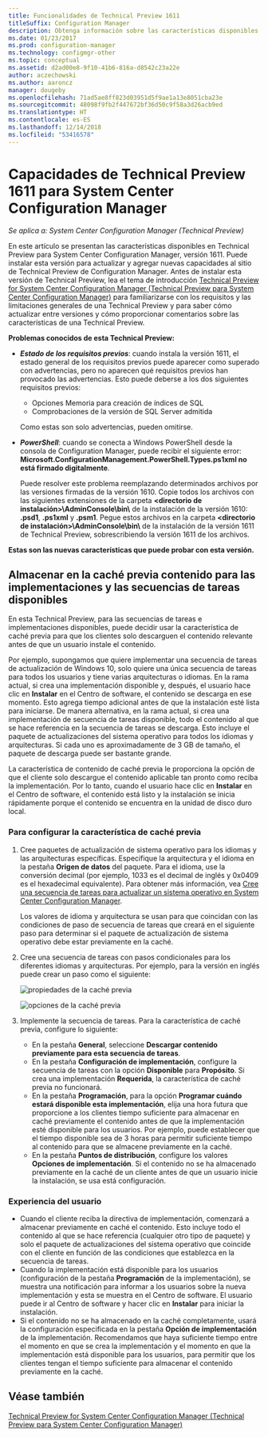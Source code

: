 ```yaml
---
title: Funcionalidades de Technical Preview 1611
titleSuffix: Configuration Manager
description: Obtenga información sobre las características disponibles en Technical Preview para System Center Configuration Manager, versión 1611.
ms.date: 01/23/2017
ms.prod: configuration-manager
ms.technology: configmgr-other
ms.topic: conceptual
ms.assetid: d2ad00e8-9f10-41b6-816a-d8542c23a22e
author: aczechowski
ms.author: aaroncz
manager: dougeby
ms.openlocfilehash: 71ad5ae8ff823d03951d5f9ae1a13e8051cba23e
ms.sourcegitcommit: 48098f9fb2f447672bf36d50c9f58a3d26acb9ed
ms.translationtype: HT
ms.contentlocale: es-ES
ms.lasthandoff: 12/14/2018
ms.locfileid: "53416578"
---
```

# <a name="capabilities-in-technical-preview-1611-for-system-center-configuration-manager"></a>Capacidades de Technical Preview 1611 para System Center Configuration Manager

*Se aplica a: System Center Configuration Manager (Technical Preview)*



En este artículo se presentan las características disponibles en Technical Preview para System Center Configuration Manager, versión 1611. Puede instalar esta versión para actualizar y agregar nuevas capacidades al sitio de Technical Preview de Configuration Manager. Antes de instalar esta versión de Technical Preview, lea el tema de introducción [Technical Preview for System Center Configuration Manager (Technical Preview para System Center Configuration Manager)](../../core/get-started/technical-preview.md) para familiarizarse con los requisitos y las limitaciones generales de una Technical Preview y para saber cómo actualizar entre versiones y cómo proporcionar comentarios sobre las características de una Technical Preview.    

**Problemas conocidos de esta Technical Preview:**   
- ***Estado de los requisitos previos***: cuando instala la versión 1611, el estado general de los requisitos previos puede aparecer como superado con advertencias, pero no aparecen qué requisitos previos han provocado las advertencias. Esto puede deberse a los dos siguientes requisitos previos:
  - Opciones Memoria para creación de índices de SQL
  - Comprobaciones de la versión de SQL Server admitida  

  Como estas son solo advertencias, pueden omitirse.

- ***PowerShell***: cuando se conecta a Windows PowerShell desde la consola de Configuration Manager, puede recibir el siguiente error: **Microsoft.ConfigurationManagement.PowerShell.Types.ps1xml no está firmado digitalmente**.  

   Puede resolver este problema reemplazando determinados archivos por las versiones firmadas de la versión 1610. Copie todos los archivos con las siguientes extensiones de la carpeta **&lt;directorio de instalación>\AdminConsole\bin\\** de la instalación de la versión 1610: **.psd1**, **.ps1xml** y **.psm1**. Pegue estos archivos en la carpeta **&lt;directorio de instalación>\AdminConsole\bin\\** de la instalación de la versión 1611 de Technical Preview, sobrescribiendo la versión 1611 de los archivos.


**Estas son las nuevas características que puede probar con esta versión.**  

## <a name="pre-cache-content-for-available-deployments-and-task-sequences"></a>Almacenar en la caché previa contenido para las implementaciones y las secuencias de tareas disponibles
En esta Technical Preview, para las secuencias de tareas e implementaciones disponibles, puede decidir usar la característica de caché previa para que los clientes solo descarguen el contenido relevante antes de que un usuario instale el contenido.

Por ejemplo, supongamos que quiere implementar una secuencia de tareas de actualización de Windows 10, solo quiere una única secuencia de tareas para todos los usuarios y tiene varias arquitecturas o idiomas. En la rama actual, si crea una implementación disponible y, después, el usuario hace clic en **Instalar** en el Centro de software, el contenido se descarga en ese momento. Esto agrega tiempo adicional antes de que la instalación esté lista para iniciarse. De manera alternativa, en la rama actual, si crea una implementación de secuencia de tareas disponible, todo el contenido al que se hace referencia en la secuencia de tareas se descarga. Esto incluye el paquete de actualizaciones del sistema operativo para todos los idiomas y arquitecturas. Si cada uno es aproximadamente de 3 GB de tamaño, el paquete de descarga puede ser bastante grande.

La característica de contenido de caché previa le proporciona la opción de que el cliente solo descargue el contenido aplicable tan pronto como reciba la implementación. Por lo tanto, cuando el usuario hace clic en **Instalar** en el Centro de software, el contenido está listo y la instalación se inicia rápidamente porque el contenido se encuentra en la unidad de disco duro local.

### <a name="to-configure-the-pre-cache-feature"></a>Para configurar la característica de caché previa

1. Cree paquetes de actualización de sistema operativo para los idiomas y las arquitecturas específicas. Especifique la arquitectura y el idioma en la pestaña **Origen de datos** del paquete. Para el idioma, use la conversión decimal (por ejemplo, 1033 es el decimal de inglés y 0x0409 es el hexadecimal equivalente). Para obtener más información, vea [Cree una secuencia de tareas para actualizar un sistema operativo en System Center Configuration Manager](/sccm/osd/deploy-use/create-a-task-sequence-to-upgrade-an-operating-system).

    Los valores de idioma y arquitectura se usan para que coincidan con las condiciones de paso de secuencia de tareas que creará en el siguiente paso para determinar si el paquete de actualización de sistema operativo debe estar previamente en la caché.
2. Cree una secuencia de tareas con pasos condicionales para los diferentes idiomas y arquitecturas. Por ejemplo, para la versión en inglés puede crear un paso como el siguiente:

    ![propiedades de la caché previa](media/precacheproperties2.png)

    ![opciones de la caché previa](media/precacheoptions2.png)  

3. Implemente la secuencia de tareas. Para la característica de caché previa, configure lo siguiente:
    - En la pestaña **General**, seleccione **Descargar contenido previamente para esta secuencia de tareas**.
    - En la pestaña **Configuración de implementación**, configure la secuencia de tareas con la opción **Disponible** para **Propósito**. Si crea una implementación **Requerida**, la característica de caché previa no funcionará.
    - En la pestaña **Programación**, para la opción **Programar cuándo estará disponible esta implementación**, elija una hora futura que proporcione a los clientes tiempo suficiente para almacenar en caché previamente el contenido antes de que la implementación esté disponible para los usuarios. Por ejemplo, puede establecer que el tiempo disponible sea de 3 horas para permitir suficiente tiempo al contenido para que se almacene previamente en la caché.  
    - En la pestaña **Puntos de distribución**, configure los valores **Opciones de implementación**. Si el contenido no se ha almacenado previamente en la caché de un cliente antes de que un usuario inicie la instalación, se usa está configuración.


### <a name="user-experience"></a>Experiencia del usuario
- Cuando el cliente reciba la directiva de implementación, comenzará a almacenar previamente en caché el contenido. Esto incluye todo el contenido al que se hace referencia (cualquier otro tipo de paquete) y solo el paquete de actualizaciones del sistema operativo que coincide con el cliente en función de las condiciones que establezca en la secuencia de tareas.
- Cuando la implementación está disponible para los usuarios (configuración de la pestaña **Programación** de la implementación), se muestra una notificación para informar a los usuarios sobre la nueva implementación y esta se muestra en el Centro de software. El usuario puede ir al Centro de software y hacer clic en **Instalar** para iniciar la instalación.
- Si el contenido no se ha almacenado en la caché completamente, usará la configuración especificada en la pestaña **Opción de implementación** de la implementación. Recomendamos que haya suficiente tiempo entre el momento en que se crea la implementación y el momento en que la implementación está disponible para los usuarios, para permitir que los clientes tengan el tiempo suficiente para almacenar el contenido previamente en la caché.


## <a name="see-also"></a>Véase también
[Technical Preview for System Center Configuration Manager (Technical Preview para System Center Configuration Manager)](../../core/get-started/technical-preview.md)
